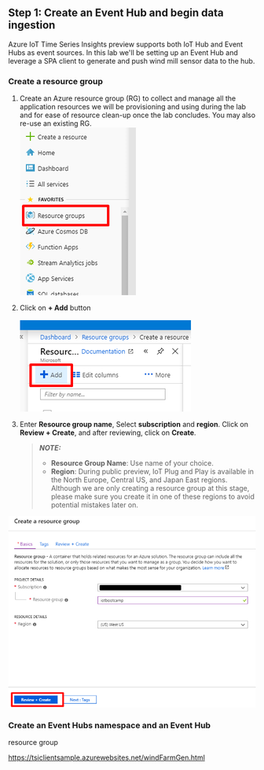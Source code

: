 ## Step 1: Create an Event Hub and begin data ingestion

Azure IoT Time Series Insights preview supports both IoT Hub and Event Hubs as event sources. In this lab we'll be setting up an Event Hub and leverage a SPA client to generate and push wind mill sensor data to the hub.

### Create a resource group

1. Create an Azure resource group (RG) to collect and manage all the application resources we will be provisioning and using during the lab and for ease of resource clean-up once the lab concludes. You may also re-use an existing RG. 
\
![Resource Group](assets/01_Create_Resource_Group.png)

1. Click on **+ Add** button  
\
![Add Resource Group](assets/02_Create_Resource_Group_Create.png)

1. Enter **Resource group name**,  Select **subscription** and **region**. Click on **Review + Create**, and after reviewing, click on **Create**.

    > **_NOTE:_**  
    >
    > * **Resource Group Name**: Use name of your choice.  
    > * **Region**: During public preview, IoT Plug and Play is available in the North Europe, Central US, and Japan East regions. Although we are only creating a resource group at this stage, please make sure you create it in one of these regions to avoid potential mistakes later on.

![Create Resource Group Submit](assets/03_Create_Resource_Group_Submit.png)

### Create an Event Hubs namespace and an Event Hub


 resource group


https://tsiclientsample.azurewebsites.net/windFarmGen.html